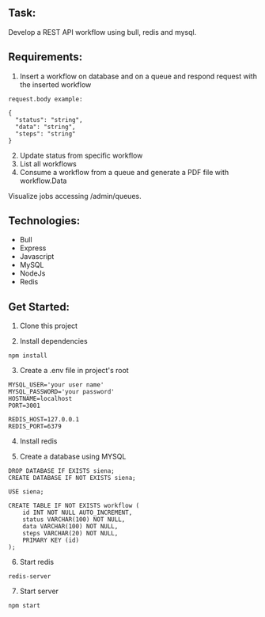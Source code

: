 ## Task:

Develop a REST API workflow using bull, redis and mysql.

## Requirements:

1. Insert a workflow on database and on a queue and respond request with the inserted workflow

```
request.body example:

{
  "status": "string",
  "data": "string",
  "steps": "string"
}

```
2. Update status from specific workflow
3. List all workflows
4. Consume a workflow from a queue and generate a PDF file with workflow.Data

Visualize jobs accessing /admin/queues.

## Technologies:

* Bull
* Express
* Javascript
* MySQL
* NodeJs
* Redis

## Get Started:

1. Clone this project

2. Install dependencies

```
npm install
```
3. Create a .env file in project's root

```
MYSQL_USER='your user name'
MYSQL_PASSWORD='your password'
HOSTNAME=localhost
PORT=3001

REDIS_HOST=127.0.0.1
REDIS_PORT=6379

```
4. Install redis

5. Create a database using MYSQL

```
DROP DATABASE IF EXISTS siena;
CREATE DATABASE IF NOT EXISTS siena;

USE siena;

CREATE TABLE IF NOT EXISTS workflow (
	id INT NOT NULL AUTO_INCREMENT,
    status VARCHAR(100) NOT NULL,
    data VARCHAR(100) NOT NULL,
    steps VARCHAR(20) NOT NULL,
    PRIMARY KEY (id)
);

```

6. Start redis

```
redis-server
```

7. Start server

```
npm start
```